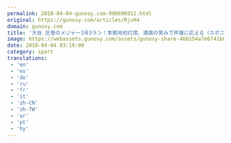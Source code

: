 ```yaml
---
permalink: 2018-04-04-gunosy.com-996696912.html
original: https://gunosy.com/articles/RjvH4
domain: gunosy.com
title: '大谷 圧巻のメジャー1号3ラン！本拠地初打席、満面の笑みで声援に応える（スポニチアネックス） - グノシー'
image: https://webassets.gunosy.com/assets/gunosy-share-466154a7e6741b0dbc8895ceff97e34818892a0e7dbc05d641d2606f8820dd35.jpg
date: 2018-04-04 03:19:09
category: sport
translations: 
 - 'en'
 - 'es'
 - 'de'
 - 'ru'
 - 'fr'
 - 'it'
 - 'zh-CN'
 - 'zh-TW'
 - 'ar'
 - 'pt'
 - 'hy'
---
```


